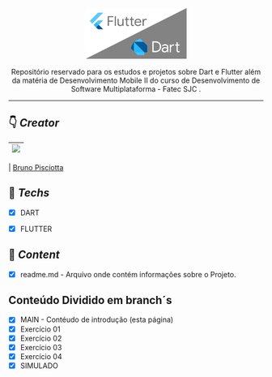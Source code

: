 <p align="center"><img src="https://github.com/bruno-pisciotta281/flutter_dart-studys/blob/main/download.png" width="200px;"/></p>


<p align="center">Repositório reservado para os estudos e projetos sobre Dart e Flutter além da matéria de Desenvolvimento Mobile II do curso de Desenvolvimento de Software Multiplataforma - Fatec SJC .</p>



<hr>

## &#128071; *Creator*

| [<img src="https://avatars.githubusercontent.com/u/52466841?v=4" width="75px;"/>](https://github.com/guilhermerodz) |
| :------------------------------------------------------------------------------------------------------------------------: |


| [Bruno Pisciotta](https://github.com/bruno-pisciotta281)

## &#128204; *Techs*

- [x] DART
- [x] FLUTTER


## &#128221; *Content*
- [x] readme.md - Arquivo onde contém informações sobre o Projeto.

## Conteúdo Dividido em branch´s
- [x] MAIN - Contéudo de introdução (esta página)
- [x] Exercício 01
- [x] Exercício 02
- [x] Exercício 03
- [x] Exercício 04
- [x] SIMULADO
